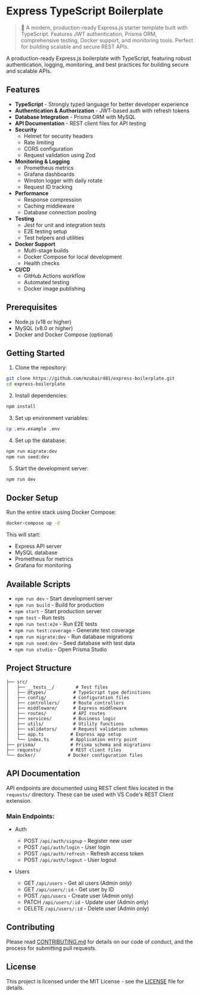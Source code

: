 # Express TypeScript Boilerplate

> 🚀 A modern, production-ready Express.js starter template built with TypeScript. Features JWT authentication, Prisma ORM, comprehensive testing, Docker support, and monitoring tools. Perfect for building scalable and secure REST APIs.

A production-ready Express.js boilerplate with TypeScript, featuring robust authentication, logging, monitoring, and best practices for building secure and scalable APIs.

## Features

- **TypeScript** - Strongly typed language for better developer experience
- **Authentication & Authorization** - JWT-based auth with refresh tokens
- **Database Integration** - Prisma ORM with MySQL
- **API Documentation** - REST client files for API testing
- **Security**
  - Helmet for security headers
  - Rate limiting
  - CORS configuration
  - Request validation using Zod
- **Monitoring & Logging**
  - Prometheus metrics
  - Grafana dashboards
  - Winston logger with daily rotate
  - Request ID tracking
- **Performance**
  - Response compression
  - Caching middleware
  - Database connection pooling
- **Testing**
  - Jest for unit and integration tests
  - E2E testing setup
  - Test helpers and utilities
- **Docker Support**
  - Multi-stage builds
  - Docker Compose for local development
  - Health checks
- **CI/CD**
  - GitHub Actions workflow
  - Automated testing
  - Docker image publishing

## Prerequisites

- Node.js (v18 or higher)
- MySQL (v8.0 or higher)
- Docker and Docker Compose (optional)

## Getting Started

1. Clone the repository:
```bash
git clone https://github.com/mzubair481/express-boilerplate.git
cd express-boilerplate
```

2. Install dependencies:
```bash
npm install
```

3. Set up environment variables:
```bash
cp .env.example .env
```

4. Set up the database:
```bash
npm run migrate:dev
npm run seed:dev
```

5. Start the development server:
```bash
npm run dev
```

## Docker Setup

Run the entire stack using Docker Compose:

```bash
docker-compose up -d
```

This will start:
- Express API server
- MySQL database
- Prometheus for metrics
- Grafana for monitoring

## Available Scripts

- `npm run dev` - Start development server
- `npm run build` - Build for production
- `npm start` - Start production server
- `npm test` - Run tests
- `npm run test:e2e` - Run E2E tests
- `npm run test:coverage` - Generate test coverage
- `npm run migrate:dev` - Run database migrations
- `npm run seed:dev` - Seed database with test data
- `npm run studio` - Open Prisma Studio

## Project Structure

```
├── src/
│   ├── __tests__/        # Test files
│   ├── @types/          # TypeScript type definitions
│   ├── config/          # Configuration files
│   ├── controllers/     # Route controllers
│   ├── middleware/      # Express middleware
│   ├── routes/          # API routes
│   ├── services/        # Business logic
│   ├── utils/           # Utility functions
│   ├── validators/      # Request validation schemas
│   ├── app.ts          # Express app setup
│   └── index.ts        # Application entry point
├── prisma/             # Prisma schema and migrations
├── requests/           # REST client files
└── docker/            # Docker configuration files
```

## API Documentation

API endpoints are documented using REST client files located in the `requests/` directory. These can be used with VS Code's REST Client extension.

### Main Endpoints:

- Auth
  - POST `/api/auth/signup` - Register new user
  - POST `/api/auth/login` - User login
  - POST `/api/auth/refresh` - Refresh access token
  - POST `/api/auth/logout` - User logout

- Users
  - GET `/api/users` - Get all users (Admin only)
  - GET `/api/users/:id` - Get user by ID
  - POST `/api/users` - Create user (Admin only)
  - PATCH `/api/users/:id` - Update user (Admin only)
  - DELETE `/api/users/:id` - Delete user (Admin only)

## Contributing

Please read [CONTRIBUTING.md](CONTRIBUTING.md) for details on our code of conduct, and the process for submitting pull requests.

## License

This project is licensed under the MIT License - see the [LICENSE](LICENSE) file for details.
